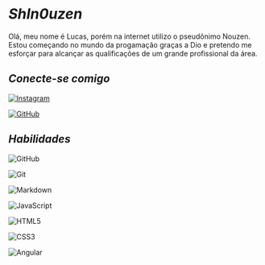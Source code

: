 
# *ShIn0uzen*

Olá, meu nome é Lucas, porém na internet utilizo o pseudônimo Nouzen. Estou começando no mundo da progamação graças a Dio e pretendo me esforçar para alcançar as qualificações de um grande profissional da área.

## *Conecte-se comigo*
[![Instagram](https://img.shields.io/badge/Instagram-000?style=for-the-badge&logo=instagram)](https://www.instagram.com/wh0s.luckz/)

[![GitHub](https://img.shields.io/badge/GitHub-000?style=for-the-badge&logo=github)](https://github.com/ShIn0uzen)

## *Habilidades*
![GitHub](https://img.shields.io/badge/GitHub-000?style=for-the-badge&logo=github)

![Git](https://img.shields.io/badge/Git-000?style=for-the-badge&logo=git)

![Markdown](https://img.shields.io/badge/Markdown-000?style=for-the-badge&logo=markdown)

![JavaScript](https://img.shields.io/badge/JavaScript-000?style=for-the-badge&logo=javascript)

![HTML5](https://img.shields.io/badge/HTML5-000?style=for-the-badge&logo=html5)

![CSS3](https://img.shields.io/badge/CSS3-000?style=for-the-badge&logo=css3&logoColor=264CE4)

![Angular](https://img.shields.io/badge/Angular-000?style=for-the-badge&logo=angular&logoColor=C3002F)

